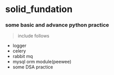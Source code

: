 # solid_fundation
### some basic and advance python practice
> include follows
* logger
* celery
* rabbit mq
* mysql orm module(peewee)
* some DSA practice